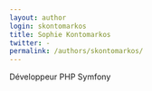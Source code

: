 ```yaml
---
layout: author
login: skontomarkos
title: Sophie Kontomarkos
twitter: -
permalink: /authors/skontomarkos/
---
```

Développeur PHP Symfony
